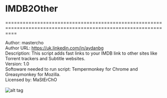 # IMDB2Other
================================================================================================================


Author: mastercho <br />
Author URL: https://uk.linkedin.com/in/aydanbg <br />
Description: This script adds fast links to your IMDB link to other sites like Torrent trackers and Subtitle websites. <br />
Version: 1.0 <br />
Softoware needed to run script: Tempermonkey for Chrome and Greasymonkey for Mozilla. <br />
Licensed by: MaStErChO <br />
<br />
![alt tag](http://i.imgur.com/GmiCr2c.png)

